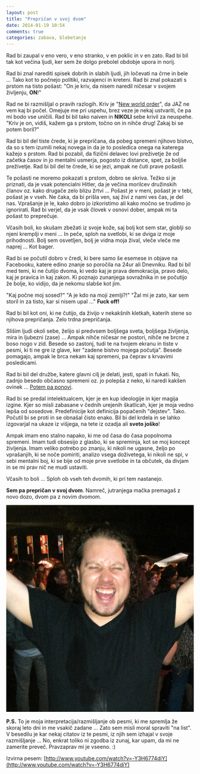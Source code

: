 ```yaml
---
layout: post
title: "Prepričan v svoj dvom"
date: 2014-01-19 10:54
comments: true
categories: zabava, blebetanje
---
```

Rad bi zaupal v eno vero, v eno stranko, v en poklic in v en zato. Rad bi bil tak kot večina ljudi, ker sem že dolgo prebolel obdobje upora in norij. 

Rad bi znal narediti spisek dobrih in slabih ljudi, jih ločevati na črne in bele ... Tako kot to počnejo politiki, razvajenci in kreteni. Rad bi znal pokazati s prstom na tisto pošast: "On je kriv, da nisem naredil ničesar v svojem življenju, **ON**!"

Rad ne bi razmišljal o pravih razlogih. Kriv je "[New world order](http://en.wikipedia.org/wiki/New_world_order_\(politics\))", da JAZ ne vem kaj bi počel. Omejuje me pri uspehu, brez veze je nekaj ustvariti, če pa mi bodo vse uničili. Rad bi bil tako naiven in **NIKOLI** sebe krivil za neuspehe. "Kriv je on, vidiš, kažem ga s prstom, točno on in nihče drug! Zakaj bi se potem boril?"

Rad bi bil del tiste črede, ki je prepričana, da pobeg spremeni njihovo bistvo, da so s tem izumili nekaj novega in da je to posledica onega na katerega kažejo s prstom. Rad bi pozabil, da fizični delavec lovi preživetje že od začetka časov in jo mentalni usmerja, pogosto iz distance, spet, za boljše preživetje. Rad bi bil del te črede, ki se jezi, ampak ne čuti prave pošasti.

Te pošasti ne moremo pokazati s prstom, dobro se skriva. Težko si je priznati, da je vsak potencialni Hitler, da je večina morilcev družinskih članov oz. kako drugače zelo blizu žrtvi … Pošast je v meni, pošast je v tebi, pošast je v vseh. Ne čaka, da bi prišla ven, saj živi z nami ves čas, je del nas. Vprašanje je le, kako dobro jo izkoristimo ali kako močno se trudimo jo ignorirati. Rad bi verjel, da je vsak človek v osnovi dober, ampak mi ta pošast to preprečuje. 

Včasih boli, ko skušam zbežati iz svoje kože, saj bolj kot sem star,  globlji so njeni kremplji v meni … In peče, sploh na svetlobi, ki se dviga iz moje prihodnosti. Bolj sem osvetljen, bolj je vidna moja žival, vleče vleče me naprej ... Kot bager.

Rad bi se počutil dobro v čredi, ki bere samo še esemese in objave na Facebooku, katere edino znanje so poročila na 24ur ali Dnevniku. Rad bi bil med temi, ki ne čutijo dvoma, ki vedo kaj je prava demokracija, pravo delo, kaj je pravica in kaj zakon. Ki poznajo zunanjega sovražnika in se počutijo že bolje, ko vidijo, da je nekomu slabše kot jim. 

"Kaj počne moj sosed?" "A je kdo na moji zemlji?!" "Žal mi je zato, kar sem storil in za tisto, kar si nisem upal …" **Fuck off!**

Rad bi bil kot oni, ki ne čutijo, da živijo v nekakšnih kletkah, katerih stene so njihova prepričanja. Zelo trdna prepričanja.

Slišim ljudi okoli sebe, želijo si predvsem boljšega sveta, boljšega življenja, mira in ljubezni (zase) … Ampak nihče ničesar ne postori, nihče ne brcne z boso nogo v zid. Besede so zastonj, tudi te na tvojem ekranu in tiste v pesmi, ki ti ne gre iz glave, ker "zadene bistvo mojega počutja". Besede pomagajo, ampak le brca nekam kaj spremeni, pa čeprav s krvavimi posledicami.

Rad bi bil del družbe, katere glavni cilj je delati, jesti, spati in fukati. No, zadnjo besedo občasno spremeni oz. jo polepša z neko, ki naredi kakšen ovinek … [Potem pa ponovi](http://www.youtube.com/watch?v=3w2kL_4vplU). 

Rad bi se predal intelektualcem, kjer je en kup ideologije in kjer magija izgine. Kjer so misli zabasane v čednih urejenih škatlicah, kjer je moja vedno lepša od sosedove. Predefinicije kot definicija popačenih "dejstev". Tako. Počutil bi se proti in se obnašal čisto enako. Bil bi del krdela in se lahko izgovarjal na ukaze iz višjega, na tete iz ozadja ali **sveto joško**!

Ampak imam eno stalno napako, ki me od časa do časa popolnoma spremeni. Imam tudi obsesijo z glasbo, ki se spreminja, kot se moj koncept življenja. Imam veliko potrebo po znanju, ki nikoli ne ugasne, željo po vprašanjih, ki se noče pomiriti, analizo vsega doživetega, ki nikoli ne spi, v sebi mentalni boj, ki se bije od moje prve svetlobe in ta občutek, da divjam in se mi prav nič ne mudi ustaviti. 

Včasih to boli ... Sploh ob vseh teh dvomih, ki pri tem nastanejo.

**Sem pa prepričan v svoj dvom**. Namreč, jutranjega mačka premagaš z novo dozo, dvom pa z novim dvomom.

![image](/images/2014/mclion-sthsth.jpg)


**P.S.** To je moja interpretacija/razmišljanje ob pesmi, ki me spremlja že skoraj leto dni in me vsakič zadane … Zato sem misli moral spraviti "na list". V besedilu je kar nekaj citatov iz te pesmi, iz njih sem izhajal v svoje razmišljanje … No, enkrat toliko ni zgodba iz zunaj, kar upam, da mi ne zamerite preveč. Pravzaprav mi je vseeno. :)

Izvirna pesem: [http://www.youtube.com/watch?v=-Y3H6774diY](http://www.youtube.com/watch?v=-Y3H6774diY)
